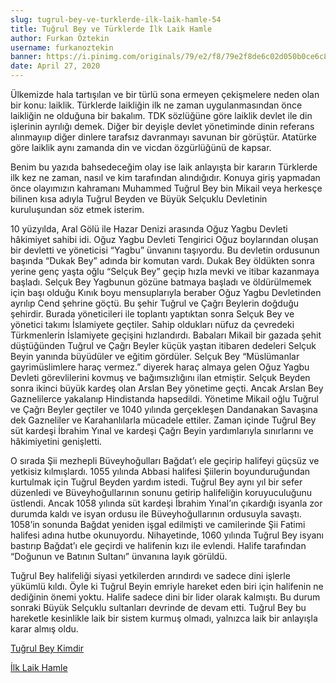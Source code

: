 ```yaml
---
slug: tugrul-bey-ve-turklerde-ilk-laik-hamle-54
title: Tuğrul Bey ve Türklerde İlk Laik Hamle
author: Furkan Öztekin
username: furkanoztekin
banner: https://i.pinimg.com/originals/79/e2/f8/79e2f8de6c02d050b0ce6c8ecc5813a2.jpg
date: April 27, 2020
---
```


Ülkemizde hala tartışılan ve bir türlü sona ermeyen çekişmelere neden olan bir konu: laiklik. Türklerde laikliğin ilk ne zaman uygulanmasından önce laikliğin ne olduğuna bir bakalım. TDK sözlüğüne göre laiklik devlet ile din işlerinin ayrılığı demek. Diğer bir deyişle devlet yönetiminde dinin referans alınmayııp diğer dinlere tarafsız davranmayı savunan bir görüştür. Atatürke göre laiklik aynı zamanda din ve vicdan özgürlüğünü de kapsar.

Benim bu yazıda bahsedeceğim olay ise laik anlayışta bir kararın Türklerde ilk kez ne zaman, nasıl ve kim tarafından alındığıdır. Konuya giriş yapmadan önce olayımızın kahramanı Muhammed Tuğrul Bey bin Mikail veya herkesçe bilinen kısa adıyla Tuğrul Beyden ve Büyük Selçuklu Devletinin kuruluşundan söz etmek isterim.

10 yüzyılda, Aral Gölü ile Hazar Denizi arasında Oğuz Yagbu Devleti hâkimiyet sahibi idi. Oğuz Yagbu Devleti Tengirici Oğuz boylarından oluşan bir devletti ve yöneticisi “Yagbu” ünvanını taşıyordu. Bu devletin ordusunun başında “Dukak Bey” adında bir komutan vardı. Dukak Bey öldükten sonra yerine genç yaşta oğlu “Selçuk Bey” geçip hızla mevki ve itibar kazanmaya başladı. Selçuk Bey Yagbunun gözüne batmaya başladı ve öldürülmemek için başı olduğu Kınık boyu mensuplarıyla beraber Oğuz Yagbu Devletinden ayrılıp Cend şehrine göçtü. Bu şehir Tuğrul ve Çağrı Beylerin doğduğu şehirdir. Burada yöneticileri ile toplantı yaptıktan sonra Selçuk Bey ve yönetici takımı İslamiyete geçtiler. Sahip oldukları nüfuz da çevredeki Türkmenlerin İslamiyete geçişini hızlandırdı. Babaları Mikail bir gazada şehit düştüğünden Tuğrul ve Çağrı Beyler küçük yaştan itibaren dedeleri Selçuk Beyin yanında büyüdüler ve eğitim gördüler. Selçuk Bey “Müslümanlar gayrimüslimlere haraç vermez.” diyerek haraç almaya gelen Oğuz Yagbu Devleti görevlilerini kovmuş ve bağımsızlığını ilan etmiştir. Selçuk Beyden sonra ikinci büyük kardeş olan Arslan Bey yönetime geçti. Ancak Arslan Bey Gaznelilerce yakalanıp Hindistanda hapsedildi. Yönetime Mikail oğlu Tuğrul ve Çağrı Beyler geçtiler ve 1040 yılında gerçekleşen Dandanakan Savaşına dek Gazneliler ve Karahanlılarla mücadele ettiler. Zaman içinde Tuğrul Bey süt kardeşi İbrahim Yınal ve kardeşi Çağrı Beyin yardımlarıyla sınırlarını ve hâkimiyetini genişletti.

O sırada Şii mezhepli Büveyhoğulları Bağdat’ı ele geçirip halifeyi güçsüz ve yetkisiz kılmışlardı. 1055 yılında Abbasi halifesi Şiilerin boyunduruğundan kurtulmak için Tuğrul Beyden yardım istedi. Tuğrul Bey aynı yıl bir sefer düzenledi ve Büveyhoğullarının sonunu getirip halifeliğin koruyuculuğunu üstlendi. Ancak 1058 yılında süt kardeşi İbrahim Yınal’ın çıkardığı isyanla zor durumda kaldı ve isyan ordusu ile Büveyhoğullarının ordusuyla savaştı. 1058’in sonunda Bağdat yeniden işgal edilmişti ve camilerinde Şii Fatimi halifesi adına hutbe okunuyordu. Nihayetinde, 1060 yılında Tuğrul Bey isyanı bastırıp Bağdat’ı ele geçirdi ve halifenin kızı ile evlendi. Halife tarafından “Doğunun ve Batının Sultanı” ünvanına layık görüldü.

Tuğrul Bey halifeliği siyasi yetkilerden arındırdı ve sadece dini işlerle yükümlü kıldı. Öyle ki Tuğrul Beyin emriyle hareket eden biri için halifenin ne dediğinin önemi yoktu. Halife sadece dini bir lider olarak kalmıştı. Bu durum sonraki Büyük Selçuklu sultanları devrinde de devam etti. Tuğrul Bey bu hareketle kesinlikle laik bir sistem kurmuş olmadı, yalnızca laik bir anlayışla karar almış oldu.

[Tuğrul Bey Kimdir](http://https://www.britannica.com/biography/Toghril-Beg "Tuğrul Bey Kimdir")

[İlk Laik Hamle](http://https://odatv4.com/laiklik-fransiz-degil-turk-icadi-1311141200.html "İlk Laik Hamle")